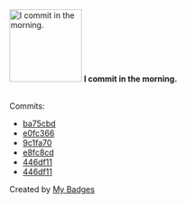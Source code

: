 <img src="https://my-badges.github.io/my-badges/morning-commits.png" alt="I commit in the morning." title="I commit in the morning." width="128">
<strong>I commit in the morning.</strong>
<br><br>

Commits:

- <a href="https://github.com/Nengock/opensearch-setup/commit/ba75cbd9aee929d013f191a4476f5af7bf0f3cd9">ba75cbd</a>
- <a href="https://github.com/Nengock/arima_streamlit_app/commit/e0fc3669b9a57e26d9e013ce39f0661b0aab893e">e0fc366</a>
- <a href="https://github.com/Nengock/ocr-image-text-detection-01/commit/9c1fa70a3f78cabd91e96ed0fb06324c6c009675">9c1fa70</a>
- <a href="https://github.com/Nengock/connect-the-dots/commit/e8fc8cd113d91dfb540b25f78d6c667dabd7623a">e8fc8cd</a>
- <a href="https://github.com/Nengock/mhbb/commit/446df118a880693d68be11f0dad71bfbf14b7e0a">446df11</a>
- <a href="https://github.com/nribeka/mhbb/commit/446df118a880693d68be11f0dad71bfbf14b7e0a">446df11</a>


Created by <a href="https://github.com/my-badges/my-badges">My Badges</a>